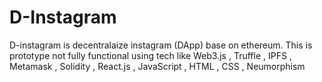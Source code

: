 # D-Instagram
D-instagram is decentralaize instagram (DApp) base on ethereum. 
This is  prototype not fully functional using tech like Web3.js , Truffle , IPFS , Metamask , Solidity , React.js , JavaScript , HTML , CSS , Neumorphism 
